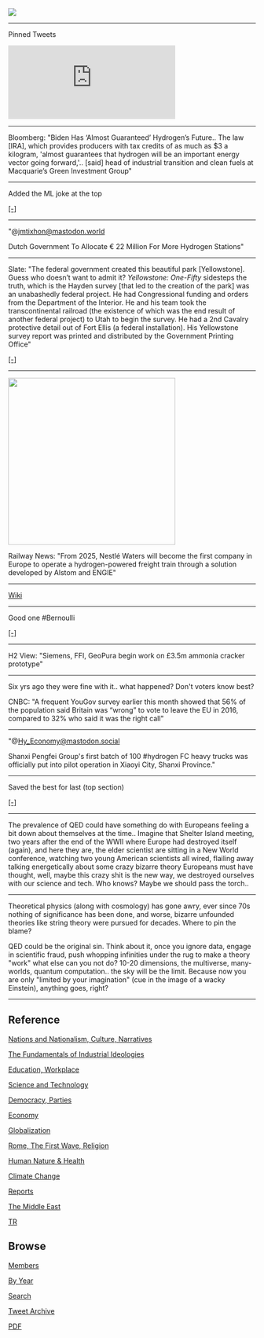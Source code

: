 <img src="https://drive.google.com/uc?export=view&id=1B2wf9R7AMH1d7Vw6e2mucLbIQ5NSjir7"/>

---

Pinned Tweets

<iframe width="340" src="https://www.youtube.com/embed/46y3FN4fKlE" title="E-Bikes, E-Scooters Injuries Multiplying" frameborder="0" allow="accelerometer; autoplay; clipboard-write; encrypted-media; gyroscope; picture-in-picture" allowfullscreen></iframe>

---

Bloomberg: "Biden Has ‘Almost Guaranteed’ Hydrogen’s Future..  The law
[IRA], which provides producers with tax credits of as much as $3 a
kilogram, 'almost guarantees that hydrogen will be an important energy
vector going forward,'.. [said] head of industrial transition and
clean fuels at Macquarie’s Green Investment Group"

---

Added the ML joke at the top

[[-]](2020/07/ai-comments.html)

---

"@jmtixhon@mastodon.world

Dutch Government To Allocate € 22 Million For More Hydrogen Stations"

---

Slate: "The federal government created this beautiful park
[Yellowstone]. Guess who doesn’t want to admit it? *Yellowstone:
One-Fifty* sidesteps the truth, which is the Hayden survey [that led
to the creation of the park] was an unabashedly federal project. He
had Congressional funding and orders from the Department of the
Interior. He and his team took the transcontinental railroad (the
existence of which was the end result of another federal project) to
Utah to begin the survey. He had a 2nd Cavalry protective detail out
of Fort Ellis (a federal installation). His Yellowstone survey report
was printed and distributed by the Government Printing Office"

[[-]](https://slate.com/culture/2022/11/is-kevin-costners-yellowstone-documentary-good-history-not-so-much.html)

---

<img width="340" src="https://railway-news.com/wp-content/uploads/2022/11/Wagon-ge%CC%81ne%CC%81rateur-Hydroge%CC%80ne-Design-non-contractuel-a%CC%80-des-fins-dillustration-%C2%A9Alstom-Advanced-Creative-Design.jpg"/>

Railway News: "From 2025, Nestlé Waters will become the first company
in Europe to operate a hydrogen-powered freight train through a
solution developed by Alstom and ENGIE"

---

[Wiki](https://en.wikipedia.org/wiki/Bernoulli_family)

---

Good one \#Bernoulli 

[[-]](https://pbs.twimg.com/media/FiYmKd2XwAAdh8A?format=jpg&name=small)

---

H2 View: "Siemens, FFI, GeoPura begin work on £3.5m ammonia cracker
prototype"

---

Six yrs ago they were fine with it.. what happened? Don't voters know
best?

CNBC: "A frequent YouGov survey earlier this month showed that 56% of
the population said Britain was “wrong” to vote to leave the EU in
2016, compared to 32% who said it was the right call"

---

"@Hy_Economy@mastodon.social

Shanxi Pengfei Group's first batch of 100 \#hydrogen FC heavy trucks
was officially put into pilot operation in Xiaoyi City, Shanxi
Province."

---

Saved the best for last (top section)

[[-]](2018/09/junk-science.html)

---

The prevalence of QED could have something do with Europeans feeling a
bit down about themselves at the time.. Imagine that Shelter Island
meeting, two years after the end of the WWII where Europe had
destroyed itself (again), and here they are, the elder scientist are
sitting in a New World conference, watching two young American
scientists all wired, flailing away talking energetically about some
crazy bizarre theory Europeans must have thought, well, maybe this
crazy shit is the new way, we destroyed ourselves with our science and
tech. Who knows? Maybe we should pass the torch..

---

Theoretical physics (along with cosmology) has gone awry, ever since
70s nothing of significance has been done, and worse, bizarre
unfounded theories like string theory were pursued for decades. Where
to pin the blame?

QED could be the original sin. Think about it, once you ignore data,
engage in scientific fraud, push whopping infinities under the rug to
make a theory "work" what else can you not do? 10-20 dimensions, the
multiverse, many-worlds, quantum computation.. the sky will be the
limit. Because now you are only "limited by your imagination" (cue in
the image of a wacky Einstein), anything goes, right?

---

## Reference

[Nations and Nationalism, Culture, Narratives](2013/02/nations-and-nationalism.html)

[The Fundamentals of Industrial Ideologies](2011/04/fundamentals-of-industrial-ideologies.html)

[Education, Workplace](2017/09/education-workplace.html)

[Science and Technology](2018/09/science-technology.html)

[Democracy, Parties](2016/11/democracy.html)

[Economy](2018/05/economy.html)

[Globalization](2018/09/globalization.html)

[Rome, The First Wave, Religion](2017/12/rome.html)

[Human Nature & Health](2020/07/human-nature.html)

[Climate Change](2018/12/climate.html)

[Reports](2019/05/reports.html)

[The Middle East](2019/07/middleeast.html)

[TR](../tr)

## Browse

[Members](2022/08/members.html)

[By Year](years.html)

[Search](search.html)

[Tweet Archive](tweets/index.html)

[PDF](https://drive.google.com/uc?export=view&id=1FSi-1MnqXVq_PVTEXzzflwN8-7h92N_R)

